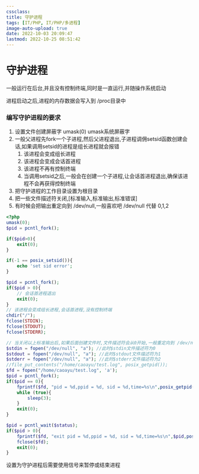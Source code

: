 ```yaml
---
cssclass:
title: 守护进程
tags: [IT/PHP, IT/PHP/多进程]
image-auto-upload: true
date: 2022-10-03 20:09:47
lastmod: 2022-10-25 08:51:42
---
```

# 守护进程
一般运行在后台,并且没有控制终端,同时是一直运行,并随操作系统启动

进程启动之后,进程的内存数据会写入到 /proc目录中

### 编写守护进程的要求

1.  设置文件创建屏蔽字 umask(0) umask系统屏蔽字
2.  一般父进程先fork一个子进程,然后父进程退出,子进程调佣setsid函数创建会话,如果调用setsid的进程是组长进程就会报错
    1.  该进程会变成组长进程
    2.  该进程会变成会话首进程
    3.  该进程不再有控制终端
    4.  当调用setsid之后,一般会在创建一个子进程,让会话首进程退出,确保该进程不会再获得控制终端
3.  把守护进程的工作目录设置为根目录
4.  把一些文件描述符关闭,[标准输入,标准输出,标准错误]
5.  有时候会把输出重定向到 /dev/null,一般喜欢吧 /dev/null 代替 0,1,2

```PHP
<?php
umask(0);
$pid = pcntl_fork();

if($pid>0){
    exit(0);
}

if(-1 == posix_setsid()){
    echo 'set sid error';
}

$pid = pcntl_fork();
if($pid > 0){
    // 会话首进程退出
    exit(0);
}
// 该进程会变成组长进程,会话首进程,没有控制终端
chdir("/");
fclose(STDIN);
fclose(STDOUT);
fclose(STDERR);

// 当关闭以上标准输出后,如果后面创建文件时,文件描述符会从0开始,一般重定向到 /dev/null代替原来的0,1,2
$stdin = fopen("/dev/null", "a"); //此时$stdin文件描述符为0
$stdout = fopen("/dev/null", "a"); //此时$stdout文件描述符为1
$stderr = fopen("/dev/null", "a"); //此时$stderr文件描述符为2
//file_put_contents("/home/caoayu/test.log", posix_getpid());
$fd = fopen("/home/caoayu/test.log", 'a');
$pid = pcntl_fork();
if($pid == 0){
    fprintf($fd, "pid = %d,ppid = %d, sid = %d,time=%s\n",posix_getpid(),posix_getppid(),posix_getsid(posix_getpid()),time());
    while (true){
        sleep(3);
    }
    exit(0);
}

$pid = pcntl_wait($status);
if($pid > 0){
    fprintf($fd, "exit pid = %d,ppid = %d, sid = %d,time=%s\n",$pid,posix_getppid(),posix_getsid(posix_getpid()),time());
    fclose($fd);
    exit(0);
}

```

设置为守护进程后需要使用信号来暂停或结束进程